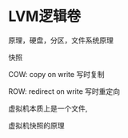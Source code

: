 # LVM逻辑卷



原理，硬盘，分区，文件系统原理





快照

COW: copy on write 写时复制

ROW: redirect on write 写时重定向





虚拟机本质上是一个文件, 

虚拟机快照的原理

